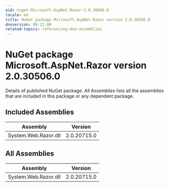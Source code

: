 ```yaml
---
uid: nuget-Microsoft.AspNet.Razor-2.0.30506.0
locale: en
title: NuGet package Microsoft.AspNet.Razor version 2.0.30506.0
dnnversion: 09.12.00
related-topics: referencing-dnn-assemblies
---
```


# NuGet package Microsoft.AspNet.Razor version 2.0.30506.0
Details of published NuGet package.
*All Assemblies* lists all the assemblies that are included in this package or any dependent package.

## Included Assemblies

|Assembly|Version|
|---|---|
|System.Web.Razor.dll|2.0.20715.0|

## All Assemblies

|Assembly|Version|
|---|---|
|System.Web.Razor.dll|2.0.20715.0|

